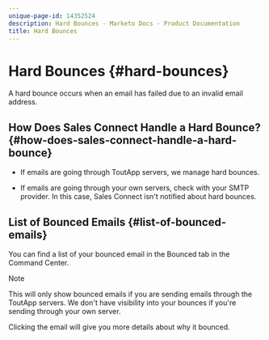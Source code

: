 ```yaml
---
unique-page-id: 14352524
description: Hard Bounces - Marketo Docs - Product Documentation
title: Hard Bounces
---
```


# Hard Bounces {#hard-bounces}

A hard bounce occurs when an email has failed due to an invalid email address.

## How Does Sales Connect Handle a Hard Bounce? {#how-does-sales-connect-handle-a-hard-bounce}

* If emails are going through ToutApp servers, we manage hard bounces.

* If emails are going through your own servers, check with your SMTP provider. In this case, Sales Connect isn't notified about hard bounces.

## List of Bounced Emails {#list-of-bounced-emails}

You can find a list of your bounced email in the Bounced tab in the Command Center.

>[!NOTE]
>
>This will only show bounced emails if you are sending emails through the ToutApp servers. We don't have visibility into your bounces if you're sending through your own server.

Clicking the email will give you more details about why it bounced.
